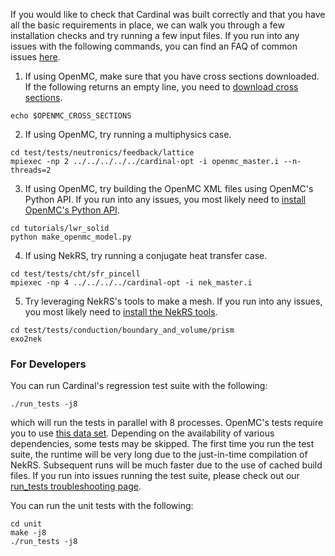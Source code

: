 If you would like to check that Cardinal was built correctly and that you
have all the basic requirements in place, we can walk you through a few
installation checks and try running a few input files.
If you run into any issues with the following commands, you can find an FAQ of common
issues [here](faq.md).

1. If using OpenMC, make sure that you have cross sections downloaded. If the following returns an empty line, you need to [download cross sections](cross_sections.md).

```
echo $OPENMC_CROSS_SECTIONS
```

2. If using OpenMC, try running a multiphysics case.

```
cd test/tests/neutronics/feedback/lattice
mpiexec -np 2 ../../../../../cardinal-opt -i openmc_master.i --n-threads=2
```

3. If using OpenMC, try building the OpenMC XML files using OpenMC's Python API. If you run into any issues, you most likely need to [install OpenMC's Python API](python_api.md).

```
cd tutorials/lwr_solid
python make_openmc_model.py
```

4. If using NekRS, try running a conjugate heat transfer case.

```
cd test/tests/cht/sfr_pincell
mpiexec -np 4 ../../../../cardinal-opt -i nek_master.i
```

5. Try leveraging NekRS's tools to make a mesh. If you run into any issues, you most likely need to [install the NekRS tools](nek_tools.md).

```
cd test/tests/conduction/boundary_and_volume/prism
exo2nek
```

### For Developers

You can run Cardinal's regression test suite with the following:

```
./run_tests -j8
```

which will run the tests in parallel with 8 processes. OpenMC's tests require
you to use [this data set](cross_sections.md).
Depending on the availability of various dependencies, some tests may be skipped.
The first time
you run the test suite, the runtime will be very long due to the just-in-time compilation of
NekRS. Subsequent runs will be much faster due to the use of cached build files.
If you run into issues running the test suite, please check out our
[run_tests troubleshooting page](run_tests_troubleshoot.md).

You can run the unit tests with the following:

```
cd unit
make -j8
./run_tests -j8
```
